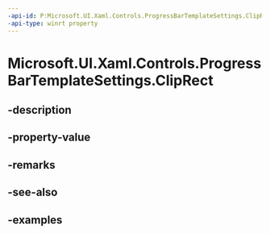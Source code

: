 ```yaml
---
-api-id: P:Microsoft.UI.Xaml.Controls.ProgressBarTemplateSettings.ClipRect
-api-type: winrt property
---
```


# Microsoft.UI.Xaml.Controls.ProgressBarTemplateSettings.ClipRect

<!--
public Windows.UI.Xaml.Media.RectangleGeometry ClipRect { get; set; }
-->

## -description

## -property-value

## -remarks

## -see-also

## -examples

